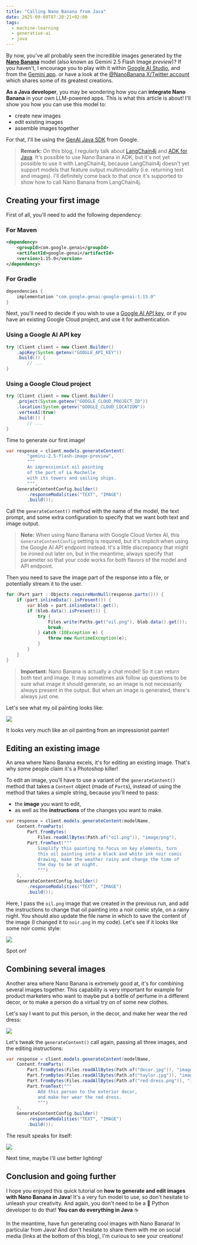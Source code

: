 ```yaml
---
title: "Calling Nano Banana from Java"
date: 2025-09-09T07:20:21+02:00
tags:
  - machine-learning
  - generative-ai
  - java
---
```


By now, you've all probably seen the incredible images generated by the [**Nano Banana**](https://blog.google/products/gemini/updated-image-editing-model/) model
(also known as Gemini 2.5 Flash Image _preview_)?
If you haven't, I encourage you to play with it within [Google AI Studio](https://aistudio.google.com/prompts/new_chat?model=gemini-2.5-flash-image-preview),
and from the [Gemini app](https://gemini.google.com/).
or have a look at the [@NanoBanana X/Twitter account](https://x.com/NanoBanana/with_replies) which shares some of its greatest creations.

**As a Java developer**, you may be wondering how you can **integrate Nano Banana** in your _own_ LLM-powered apps.
This is what this article is about! I'll show you how you can use this model to:

- create new images
- edit existing images
- assemble images together

For that, I'll be using the [GenAI Java SDK](https://github.com/googleapis/java-genai) from Google.

> **Remark:** On this blog, I regularly talk about [LangChain4j](https://docs.langchain4j.dev/) and [ADK for Java](https://github.com/google/adk-java).
> It's possible to use Nano Banana in ADK, but it's not yet possible to use it with LangChain4j,
> because LangChain4j doesn't yet support models that feature output multimodality (i.e. returning text and images).
> I'll definitely come back to that once it's supported to show how to call Nano Banana from LangChain4j.

## Creating your first image

First of all, you'll need to add the following dependency:

### For Maven

```xml
<dependency>
    <groupId>com.google.genai</groupId>
    <artifactId>google-genai</artifactId>
    <version>1.15.0</version>
</dependency>
```

### For Gradle

```java
dependencies {
    implementation "com.google.genai:google-genai:1.15.0"
}
```

Next, you'll need to decide if you wish to use a [Google AI API key](https://aistudio.google.com/app/apikey),
or if you have an existing Google Cloud project, and use it for authentication.

### Using a Google AI API key

```java
try (Client client = new Client.Builder()
    .apiKey(System.getenv("GOOGLE_API_KEY"))
    .build()) {
        // ...
}
```

### Using a Google Cloud project

```java
try (Client client = new Client.Builder()
    .project(System.getenv("GOOGLE_CLOUD_PROJECT_ID"))
    .location(System.getenv("GOOGLE_CLOUD_LOCATION"))
    .vertexAI(true)
    .build()) {
        // ...
}
```

Time to generate our first image!

```java
var response = client.models.generateContent(
        "gemini-2.5-flash-image-preview",
        """
        An impressionist oil painting
        of the port of La Rochelle
        with its towers and sailing ships.
        """,
    GenerateContentConfig.builder()
        .responseModalities("TEXT", "IMAGE")
        .build());
```

Call the `generateContent()` method with the name of the model, the text prompt, and some extra configuration to specify that we want both text and image output.

> **Note:** When using Nano Banana with Google Cloud Vertex AI, this `GenerateContentConfig` setting is required, but it's implicit when using the Google AI API endpoint instead.
> It's a little discrepancy that might be ironed out later on, but in the meantime, always specify that parameter so that your code works for both flavors of the model and API endpoint.

Then you need to save the image part of the response into a file, or potentially stream it to the user.

```java
for (Part part : Objects.requireNonNull(response.parts())) {
    if (part.inlineData().isPresent()) {
        var blob = part.inlineData().get();
        if (blob.data().isPresent()) {
            try {
                Files.write(Paths.get("oil.png"), blob.data().get());
                break;
            } catch (IOException e) {
                throw new RuntimeException(e);
            }
        }
    }
}
```

> **Important:** Nano Banana is actually a chat model!
> So it can return both text and image.
> It may sometimes ask follow up questions to be sure what image it should generate, so an image is not necessarily always present in the output.
> But when an image is generated, there's always just one.

Let's see what my oil painting looks like:

![](/img/nano-banana/oil.png)

It looks very much like an oil painting from an impressionist painter!

## Editing an existing image

An area where Nano Banana excels, it's for editing an existing image.
That's why some people claim it's a Photoshop killer!

To edit an image, you'll have to use a variant of the `generateContent()` method that takes a `Content` object (made of `Part`s),
instead of using the method that takes a simple string, because you'll need to pass:

- the **image** you want to edit,
- as well as the **instructions** of the changes you want to make.

```java
var response = client.models.generateContent(modelName,
    Content.fromParts(
        Part.fromBytes(
            Files.readAllBytes(Path.of("oil.png")), "image/png"),
        Part.fromText("""
            Simplify this painting to focus on key elements, turn
            this oil painting into a black and white ink noir comic
            drawing, make the weather rainy and change the time of
            the day to be at night.
            """)
    ),
    GenerateContentConfig.builder()
        .responseModalities("TEXT", "IMAGE")
        .build());
```

Here, I pass the `oil.png` image that we created in the previous run, and add the instructions to change that oil painting into a noir comic style, on a rainy night.
You should also update the file name in which to save the content of the image (I changed it to `noir.png` in my code).
Let's see if it looks like some noir comic style:

![](/img/nano-banana/noir.png)

Spot on!

## Combining several images

Another area where Nano Banana is extremely good at, it's for combining several images together.
This capability is very important for example for product marketers who want to maybe put a bottle of perfume in a different decor,
or to make a person do a virtual try on of some new clothes.

Let's say I want to put this person, in the decor, and make her wear the red dress:

![](/img/nano-banana/images-to-combine.png)

Let's tweak the `generateContent()` call again, passing all three images, and the editing instructions:
```java
var response = client.models.generateContent(modelName,
    Content.fromParts(
        Part.fromBytes(Files.readAllBytes(Path.of("decor.jpg")), "image/jpeg"),
        Part.fromBytes(Files.readAllBytes(Path.of("taylor.jpg")), "image/jpeg"),
        Part.fromBytes(Files.readAllBytes(Path.of("red-dress.png")), "image/png"),
        Part.fromText("""
            Add this person to the exterior decor,
            and make her wear the red dress.
            """)
    ),
    GenerateContentConfig.builder()
        .responseModalities("TEXT", "IMAGE")
        .build());
```

The result speaks for itself:

![](/img/nano-banana/combined.png)

Next time, maybe I'll use better lighting!

## Conclusion and going further

I hope you enjoyed this quick tutorial on **how to generate and edit images with Nano Banana in Java**!
It's a very fun model to use, so don't hesitate to unleash your creativity.
And again, you don't need to be a :snake: Python developer to do that!
**You can do everything in Java** :coffee:

In the meantime, have fun generating cool images with Nano Banana! In particular from Java!
And don't hesitate to share them with me on social media (links at the bottom of this blog),
I'm curious to see your creations!
